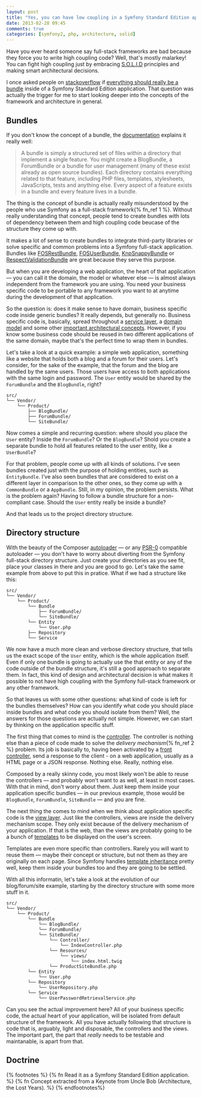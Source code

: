 ```yaml
---
layout: post
title: "Yes, you can have low coupling in a Symfony Standard Edition application!"
date: 2013-02-28 09:45
comments: true
categories: [symfony2, php, architecture, solid]
---
```


Have you ever heard someone say full-stack frameworks are bad because they force you to write high coupling code? Well, that's mostly malarkey! You can fight high coupling just by embracing [S.O.L.I.D][solid] principles and making smart architectural decisions.

<!-- more -->

I once asked people on [stackoverflow](http://stackoverflow.com) if [everything should really be a bundle](http://stackoverflow.com/questions/9999433/should-everything-really-be-a-bundle-in-symfony-2) inside of a Symfony Standard Edition application. That question was actually the trigger for me to start looking deeper into the concepts of the framework and architecture in general.

## Bundles

If you don't know the concept of a bundle, the [documentation](http://symfony.com/doc/current/book/page_creation.html#page-creation-bundles) explains it really well:

> A bundle is simply a structured set of files within a directory that implement a single feature. You might create a BlogBundle, a ForumBundle or a bundle for user management (many of these exist already as open source bundles). Each directory contains everything related to that feature, including PHP files, templates, stylesheets, JavaScripts, tests and anything else. Every aspect of a feature exists in a bundle and every feature lives in a bundle.

The thing is the concept of bundle is actually really misunderstood by the people who use Symfony as a full-stack framework{% fn_ref 1 %}. Without really understanding that concept, people tend to create bundles with lots of dependency between them and high coupling code beucase of the structure they come up with.

It makes a lot of sense to create bundles to integrate third-party libraries or solve specific and common problems into a Symfony full-stack application. Bundles like [FOSRestBundle](https://github.com/FriendsOfSymfony/FOSRestBundle), [FOSUserBundle](https://github.com/FriendsOfSymfony/FOSUserBundle), [KnpSnappyBundle](https://github.com/KnpLabs/KnpSnappyBundle) or [RespectValidationBundle](https://github.com/Respect/ValidationBundle) are great because they serve this purpose.

But when you are developing a web application, the heart of that application — you can call it the domain, the model or whatever else — is almost always independent from the framework you are using. You need your business specific code to be portable to any framework you want to at anytime during the development of that application.

So the question is: does it make sense to have domain, business specific code inside generic bundles? It really depends, but generally no. Business specific code is, basically, spread throughout a [service layer](http://martinfowler.com/eaaCatalog/serviceLayer.html), a [domain model](http://martinfowler.com/eaaCatalog/domainModel.html) and some other [important architectural concepts](http://martinfowler.com/eaaCatalog/index.html). However, if you know some business code should be reused in two different applications of the same domain, maybe that's the perfect time to wrap them in bundles.

Let's take a look at a quick example: a simple web application, something like a website that holds both a blog and a forum for their users. Let's consider, for the sake of the example, that the forum and the blog are handled by the same users. Those users have access to both applications with the same login and password. The `User` entity would be shared by the `ForumBundle` and the `BlogBundle`, right?

    src/
    └── Vendor/
        └── Product/
            ├── BlogBundle/
            ├── ForumBundle/
            └── SiteBundle/

Now comes a simple and recurring question: where should you place the `User` entity? Inside the `ForumBundle`? Or the `BlogBundle`? Shold you create a separate bundle to hold all features related to the user entity, like a `UserBundle`?

For that problem, people come up with all kinds of solutions. I've seen bundles created just with the purpose of holding entities, such as `EntityBundle`. I've also seen bundles that are considered to exist on a different layer in comparison to the other ones, so they come up with a `CommonBundle` or a `AppBundle`. Still, in my opinion, the problem persists. What is the problem again? Having to follow a bundle structure for a non-compliant case. Should the `User` entity really be inside a bundle?

And that leads us to the project directory structure.

## Directory structure

With the beauty of the Composer [autoloader](http://getcomposer.org/doc/01-basic-usage.md#autoloading) — or any [PSR-0](https://github.com/php-fig/fig-standards/blob/master/accepted/PSR-0.md) compatible autoloader — you don't have to worry about diverting from the Symfony full-stack directory structure. Just create your directories as you see fit, place your classes in there and you are good to go. Let's take the same example from above to put this in pratice. What if we had a structure like this:

    src/
    └── Vendor/
        └── Product/
            └── Bundle
                ├── ForumBundle/
                └── SiteBundle/
            └── Entity
                └── User.php
            ├── Repository
            └── Service

We now have a much more clean and verbose directory structure, that tells us the exact scope of the `User` entity, which is the whole application itself. Even if only one bundle is going to actually use the that entity or any of the code outside of the bundle structure, it's still a good approach to separate them. In fact, this kind of design and architectural decision is what makes it possible to not have high coupling with the Symfony full-stack framework or any other framework.

So that leaves us with some other questions: what kind of code is left for the bundles themselves? How can you identify what code you should place inside bundles and what code you should isolate from them? Well, the answers for those questions are actually not simple. However, we can start by thinking on the application specific stuff.

The first thing that comes to mind is the [controller](http://symfony.com/doc/master/book/controller.html). The controller is nothing else than a piece of code made to solve the *delivery mechanism*{% fn_ref 2 %} problem. Its job is basically to, having been activated by a [front controller](http://martinfowler.com/eaaCatalog/frontController.html), send a response to the client - on a web application, usually as a HTML page or a JSON response. Nothing else. Really, nothing else.

Composed by a really skinny code, you most likely won't be able to reuse the controllers — and probably won't want to as well, at least in most cases. With that in mind, don't worry about them. Just keep them inside your application specific bundles — in our previous example, those would be `BlogBundle`, `ForumBundle`, `SiteBundle` — and you are fine.

The next thing the comes to mind when we think about application specific code is the [view layer](http://symfony.com/doc/2.0/book/templating.html). Just like the controllers, views are inside the delivery mechanism scope. They only exist because of the delivery mechanism of your application. If that is the web, than the views are probably going to be a bunch of [templates](http://symfony.com/doc/2.0/book/templating.html#templates) to be displayed on the user's screen.

Templates are even more specific than controllers. Rarely you will want to reuse them — maybe their concept or structure, but not them as they are originally on each page. Since Symfony handles [template inheritance](http://symfony.com/doc/2.0/book/templating.html#template-inheritance-and-layouts) pretty well, keep them inside your bundles too and they are going to be settled.

With all this informatin, let's take a look at the evolution of our blog/forum/site example, starting by the directory structure with some more stuff in it.

    src/
    └── Vendor/
        └── Product/
            └── Bundle
                └── BlogBundle/
                └── ForumBundle/
                └── SiteBundle/
                    └── Controller/
                        └── IndexController.php
                    └── Resources/
                        └── views/
                            └── index.html.twig
                    └── ProductSiteBundle.php
            └── Entity
                └── User.php
            └── Repository
                └── UserRepository.php
            └── Service
                └── UserPasswordRetrievalService.php

Can you see the actual improvement here? All of your business specific code, the actual heart of your application, will be isolated from default structure of the framework. All you have actually following that structure is code that is, arguably, light and disposable, the controllers and the views. The important part, the part that *really* needs to be testable and maintanable, is apart from that.

## Doctrine



{% footnotes %}
    {% fn Read it as a Symfony Standard Edition application.  %}
    {% fn Concept extracted from a Keynote from Uncle Bob (Architecture, the Lost Years). %}
{% endfootnotes%}

[solid]: http://en.wikipedia.org/wiki/SOLID_(object-oriented_design)